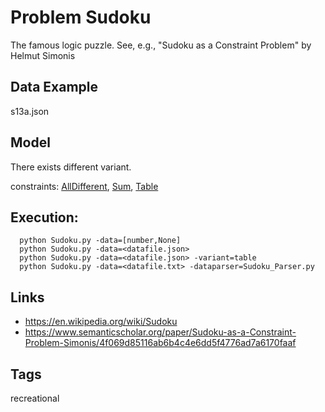 # Problem Sudoku

The famous logic puzzle. See, e.g., "Sudoku as a Constraint Problem" by Helmut Simonis

## Data Example
  s13a.json

## Model
  There exists different variant.

  constraints: [AllDifferent](http://pycsp.org/documentation/constraints/AllDifferent), [Sum](http://pycsp.org/documentation/constraints/Sum), [Table](http://pycsp.org/documentation/constraints/Table)

## Execution:
```
  python Sudoku.py -data=[number,None]
  python Sudoku.py -data=<datafile.json>
  python Sudoku.py -data=<datafile.json> -variant=table
  python Sudoku.py -data=<datafile.txt> -dataparser=Sudoku_Parser.py
```

## Links
 - https://en.wikipedia.org/wiki/Sudoku
 - https://www.semanticscholar.org/paper/Sudoku-as-a-Constraint-Problem-Simonis/4f069d85116ab6b4c4e6dd5f4776ad7a6170faaf

## Tags
  recreational
